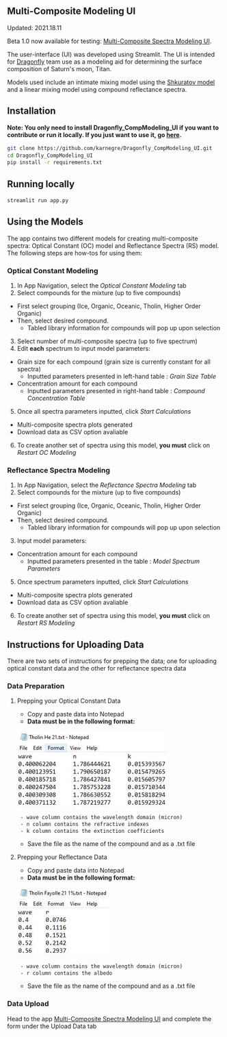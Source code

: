 ## Multi-Composite Modeling UI
Updated: 2021.18.11

Beta 1.0 now available for testing: [Multi-Composite Spectra Modeling UI](https://share.streamlit.io/karnegre/dragonfly_compmodeling_ui/main/app.py).

The user-interface (UI) was developed using Streamlit. The UI is intended for [Dragonfly](https://dragonfly.jhuapl.edu/) team use as a modeling aid for determining the surface composition of Saturn's moon, Titan. 

Models used include an intimate mixing model using the [Shkuratov model](https://www.sciencedirect.com/science/article/pii/S0019103598960353) and a linear mixing model using compound reflectance spectra.

## Installation

**Note: You only need to install Dragonfly_CompModeling_UI if you want to contribute or run it 
locally. If you just want to use it, go [here](https://share.streamlit.io/karnegre/dragonfly_compmodeling_ui/main/app.py).**

```bash
git clone https://github.com/karnegre/Dragonfly_CompModeling_UI.git
cd Dragonfly_CompModeling_UI
pip install -r requirements.txt
```
## Running locally

```bash
streamlit run app.py
```
## Using the Models
The app contains two different models for creating multi-composite spectra: Optical Constant (OC) model and Reflectance Spectra (RS) model. The following steps are how-tos for using them:
### Optical Constant Modeling
1. In App Navigation, select the *Optical Constant Modeling* tab
2. Select compounds for the mixture (up to five compounds)
- First select grouping (Ice, Organic, Oceanic, Tholin, Higher Order Organic)
- Then, select desired compound.
    - Tabled library information for compounds will pop up upon selection  
3. Select number of multi-composite spectra (up to five spectrum)
4. Edit **each** spectrum to input model parameters:
- Grain size for each compound (grain size is currently constant for all spectra)
    - Inputted parameters presented in left-hand table : *Grain Size Table*
- Concentration amount for each compound
    - Inputted parameters presented in right-hand table : *Compound Concentration Table*
5. Once all spectra parameters inputted, click *Start Calculations*
- Multi-composite spectra plots generated
- Download data as CSV option avaliable 
6. To create another set of spectra using this model, **you must** click on *Restart OC Modeling*

### Reflectance Spectra Modeling
1. In App Navigation, select the *Reflectance Spectra Modeling* tab
2. Select compounds for the mixture (up to five compounds)
- First select grouping (Ice, Organic, Oceanic, Tholin, Higher Order Organic)
- Then, select desired compound.
    - Tabled library information for compounds will pop up upon selection  
3.  Input model parameters:
- Concentration amount for each compound
    - Inputted parameters presented in the table : *Model Spectrum Parameters*
5. Once spectrum parameters inputted, click *Start Calculations*
- Multi-composite spectra plots generated
- Download data as CSV option avaliable 
6. To create another set of spectra using this model, **you must** click on *Restart RS Modeling*

## Instructions for Uploading Data
There are two sets of instructions for prepping the data; one for uploading optical constant data and the other for reflectance spectra data
### Data Preparation
1. Prepping your Optical Constant Data
    - Copy and paste data into Notepad
    - **Data must be in the following format:**
   
     ![This is an image](Format.JPG)
   
        - wave column contains the wavelength domain (micron)
        - n column contains the refractive indexes
        - k column contains the extinction coefficients
       
    - Save the file as the name of the compound and as a .txt file
2. Prepping your Reflectance Data
    - Copy and paste data into Notepad
    - **Data must be in the following format:**
   
     ![This is an image](Format2.JPG)
   
        - wave column contains the wavelength domain (micron)
        - r column contains the albedo 
       
    - Save the file as the name of the compound and as a .txt file
### Data Upload
Head to the app [Multi-Composite Spectra Modeling UI](https://share.streamlit.io/karnegre/dragonfly_compmodeling_ui/main/app.py) and complete the form under the Upload Data tab
